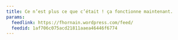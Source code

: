 ```yaml
---
title: Ce n’est plus ce que c’était ! ça fonctionne maintenant.
params:
  feedlink: https://fhornain.wordpress.com/feed/
  feedid: 1af706c075acd21811aaea46446f6774
---
```

